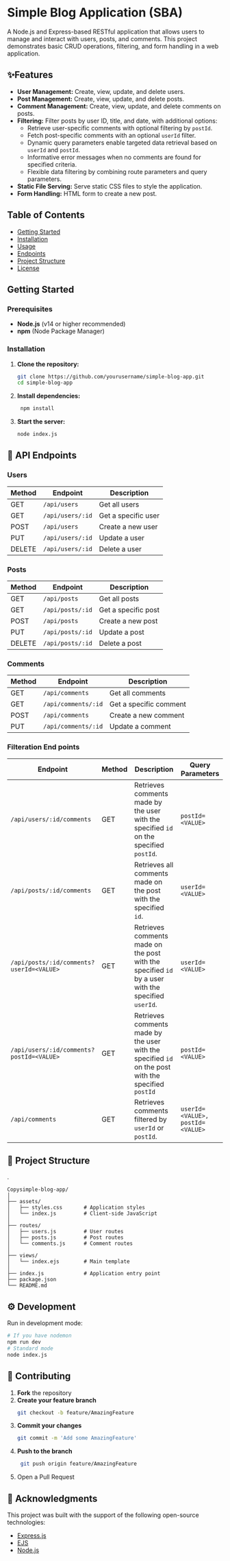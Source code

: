 # Simple Blog Application (SBA)

A Node.js and Express-based RESTful application that allows users to manage and interact with users, posts, and comments. This project demonstrates basic CRUD operations, filtering, and form handling in a web application.

## ✨Features

- **User Management:** Create, view, update, and delete users.
- **Post Management:** Create, view, update, and delete posts.
- **Comment Management:** Create, view, update, and delete comments on posts.
- **Filtering:** Filter posts by user ID, title, and date, with additional options:
  - Retrieve user-specific comments with optional filtering by `postId`.
  - Fetch post-specific comments with an optional `userId` filter.
  - Dynamic query parameters enable targeted data retrieval based on `userId` and `postId`.
  - Informative error messages when no comments are found for specified criteria.
  - Flexible data filtering by combining route parameters and query parameters.
- **Static File Serving:** Serve static CSS files to style the application.
- **Form Handling:** HTML form to create a new post.

## Table of Contents

- [Getting Started](#getting-started)
- [Installation](#installation)
- [Usage](#usage)
- [Endpoints](#endpoints)
- [Project Structure](#project-structure)
- [License](#license)

## Getting Started

### Prerequisites

- **Node.js** (v14 or higher recommended)
- **npm** (Node Package Manager)

### Installation

1. **Clone the repository:**

   ```bash
   git clone https://github.com/yourusername/simple-blog-app.git
   cd simple-blog-app

2. **Install dependencies:**

   ```bash
    npm install

3. **Start the server:**

   ```bash
   node index.js

## 🔗 API Endpoints

### Users
| Method | Endpoint | Description |
|--------|----------|-------------|
| GET | `/api/users` | Get all users |
| GET | `/api/users/:id` | Get a specific user |
| POST | `/api/users` | Create a new user |
| PUT | `/api/users/:id` | Update a user |
| DELETE | `/api/users/:id` | Delete a user |

### Posts
| Method | Endpoint | Description |
|--------|----------|-------------|
| GET | `/api/posts` | Get all posts |
| GET | `/api/posts/:id` | Get a specific post |
| POST | `/api/posts` | Create a new post |
| PUT | `/api/posts/:id` | Update a post |
| DELETE | `/api/posts/:id` | Delete a post |

### Comments
| Method | Endpoint | Description |
|--------|----------|-------------|
| GET | `/api/comments` | Get all comments |
| GET | `/api/comments/:id` | Get a specific comment |
| POST | `/api/comments` | Create a new comment |
| PUT | `/api/comments/:id` | Update a comment |

### Filteration End points
| Endpoint                            | Method | Description                                                     | Query Parameters   |
|-------------------------------------|--------|---------------------------------------------------------------|---------------------|
| `/api/users/:id/comments`           | GET    | Retrieves comments made by the user with the specified `id` on the specified `postId`. | `postId=<VALUE>`    |
| `/api/posts/:id/comments`           | GET    | Retrieves all comments made on the post with the specified `id`. | `userId=<VALUE>`    |
| `/api/posts/:id/comments?userId=<VALUE>` | GET    | Retrieves comments made on the post with the specified `id` by a user with the specified `userId`. | `userId=<VALUE>`    |
| `/api/users/:id/comments?postId=<VALUE>`                     | GET    | Retrieves comments made by the user with the specified `id` on the post with the specified `postId`       | `postId=<VALUE>` |
| `/api/comments`                     | GET    | Retrieves comments filtered by `userId` or `postId`.         | `userId=<VALUE>, postId=<VALUE>` |


## 📁 Project Structure
.

    Copysimple-blog-app/
    │
    ├── assets/
    │   ├── styles.css       # Application styles
    │   └── index.js         # Client-side JavaScript
    │
    ├── routes/
    │   ├── users.js         # User routes
    │   ├── posts.js         # Post routes
    │   └── comments.js      # Comment routes
    │
    ├── views/
    │   └── index.ejs        # Main template
    │
    ├── index.js             # Application entry point
    ├── package.json
    └── README.md

## ⚙️ Development

Run in development mode:
```bash
# If you have nodemon
npm run dev
# Standard mode
node index.js
```

## 🤝 Contributing

1. **Fork** the repository
2. **Create your feature branch**  
   ```bash
   git checkout -b feature/AmazingFeature
   ```
3. **Commit your changes**  
   ```bash  
   git commit -m 'Add some AmazingFeature'
4. **Push to the branch**  
   ```bash
    git push origin feature/AmazingFeature
5. Open a Pull Request


## 🌟 Acknowledgments

This project was built with the support of the following open-source technologies:

- [Express.js](https://expressjs.com/)
- [EJS](https://ejs.co/)
- [Node.js](https://nodejs.org/)



